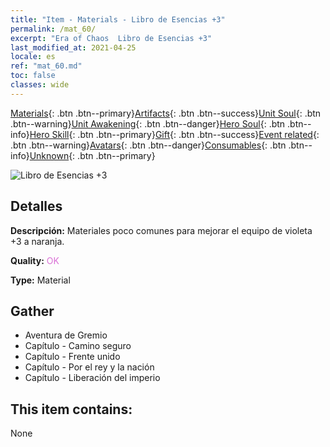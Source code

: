 ```yaml
---
title: "Item - Materials - Libro de Esencias +3"
permalink: /mat_60/
excerpt: "Era of Chaos  Libro de Esencias +3"
last_modified_at: 2021-04-25
locale: es
ref: "mat_60.md"
toc: false
classes: wide
---
```

 [Materials](/ItemsES/){: .btn .btn--primary}[Artifacts](/ItemsES/Artifacts/){: .btn .btn--success}[Unit Soul](/ItemsES/UnitSoul/){: .btn .btn--warning}[Unit Awakening](/ItemsES/UnitAwakening/){: .btn .btn--danger}[Hero Soul](/ItemsES/HeroSoul/){: .btn .btn--info}[Hero Skill](/ItemsES/HeroSkill/){: .btn .btn--primary}[Gift](/ItemsES/Gift/){: .btn .btn--success}[Event related](/ItemsES/Events/){: .btn .btn--warning}[Avatars](/ItemsES/Avatars/){: .btn .btn--danger}[Consumables](/ItemsES/Consumables/){: .btn .btn--info}[Unknown](/ItemsES/Unknown/){: .btn .btn--primary}

 ![Libro de Esencias +3](/images/t/i_cailiao_hexin2.png)

## Detalles
 **Descripción:** Materiales poco comunes para mejorar el equipo de violeta +3 a naranja.

 **Quality:** <span style="color: #DA70D6">OK</span>

 **Type:** Material

## Gather

*    Aventura de Gremio 
*    Capítulo - Camino seguro 
*    Capítulo - Frente unido 
*    Capítulo - Por el rey y la nación 
*    Capítulo - Liberación del imperio 

## This item contains:

  None

